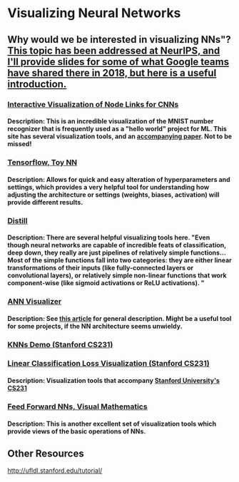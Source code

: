 # Visualizing Neural Networks

## Why would we be interested in visualizing NNs"? [This topic has been addressed at NeurIPS, and I'll provide slides for some of what Google teams have shared there in 2018, but here is a useful introduction.](https://www.analyticsvidhya.com/blog/2019/05/understanding-visualizing-neural-networks/)

### [Interactive Visualization of Node Links for CNNs](https://www.cs.ryerson.ca/~aharley/vis/fc/)
#### Description: This is an incredible visualization of the MNIST number recognizer that is frequently used as a "hello world" project for ML.  This site has several visualization tools, and an [accompanying paper](https://www.cs.ryerson.ca/~aharley/vis/harley_vis_isvc15.pdf). Not to be missed!

### [Tensorflow, Toy NN](https://playground.tensorflow.org/)
#### Description: Allows for quick and easy alteration of hyperparameters and settings, which provides a very helpful tool for understanding how adjusting the architecture or settings (weights, biases, activation) will provide different results.

### [Distill](https://distill.pub/2020/grand-tour/)
#### Description: There are several helpful visualizing tools here. "Even though neural networks are capable of incredible feats of classification, deep down, they really are just pipelines of relatively simple functions... Most of the simple functions fall into two categories: they are either linear transformations of their inputs (like fully-connected layers or convolutional layers), or relatively simple non-linear functions that work component-wise (like sigmoid activations or ReLU activations). "

### [ANN Visualizer](https://github.com/Prodicode/ann-visualizer)
#### Description: See [this article](https://towardsdatascience.com/visualizing-artificial-neural-networks-anns-with-just-one-line-of-code-b4233607209e) for general description. Might be a useful tool for some projects, if the NN architecture seems unwieldy.

### [KNNs Demo (Stanford CS231)](http://vision.stanford.edu/teaching/cs231n-demos/knn/)
### [Linear Classification Loss Visualization (Stanford CS231)](http://vision.stanford.edu/teaching/cs231n-demos/linear-classify/)
#### Description: Visualization tools that accompany [Stanford University's CS231](http://vision.stanford.edu/teaching/cs231n/)

### [Feed Forward NNs, Visual Mathematics](http://jalammar.github.io/feedforward-neural-networks-visual-interactive/)
#### Description: This is another excellent set of visualization tools which provide views of the basic operations of NNs.


## Other Resources

http://ufldl.stanford.edu/tutorial/
